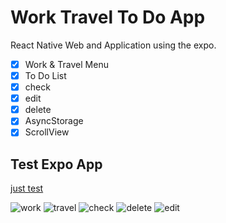 # Work Travel To Do App

React Native Web and Application using the expo.

- [x] Work & Travel Menu
- [x] To Do List
- [x] check
- [x] edit
- [x] delete
- [x] AsyncStorage
- [x] ScrollView

## Test Expo App

[just test](https://expo.dev/@mooncode/wttodoapp)

![work](./screenimages/work.png)
![travel](./screenimages/travel.png)
![check](./screenimages/check.png)
![delete](./screenimages/delete.png)
![edit](./screenimages/edit.png)
